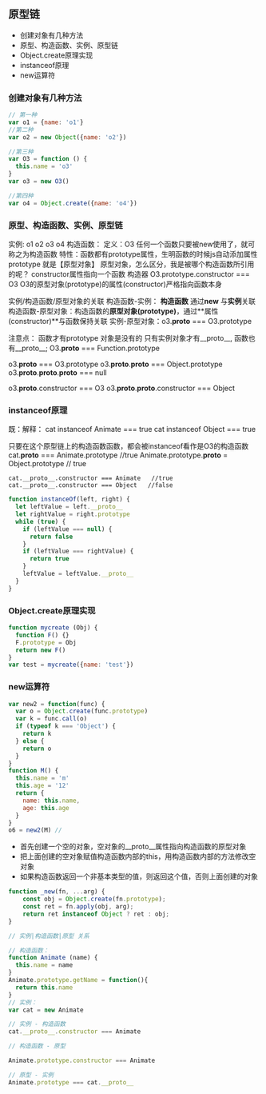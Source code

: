 ## 原型链
  - 创建对象有几种方法
  - 原型、构造函数、实例、原型链
  - Object.create原理实现
  - instanceof原理
  - new运算符



### 创建对象有几种方法
```js
// 第一种
var o1 = {name: 'o1'}  
//第二种 
var o2 = new Object({name: 'o2'})

//第三种
var O3 = function () {
  this.name = 'o3'
}
var o3 = new O3()

//第四种
var o4 = Object.create({name: 'o4'})  
```

### 原型、构造函数、实例、原型链
  实例: o1 o2 o3 o4
  构造函数：
    定义：O3 任何一个函数只要被new使用了，就可称之为构造函数
    特性：函数都有prototype属性，生明函数的时候js自动添加属性 prototype 就是【原型对象】
         原型对象，怎么区分，我是被哪个构造函数所引用的呢？ 
         constructor属性指向一个函数 构造器 O3.prototype.constructor === O3  O3的原型对象(prototype)的属性(constructor)严格指向函数本身

  实例/构造函数/原型对象的关联
      构造函数-实例： **构造函数** 通过**new** 与**实例**关联
      构造函数-原型对象：构造函数的**原型对象(prototype)**，通过**属性(constructor)**与函数保持关联
      实例-原型对象：o3.__proto__ === O3.prototype
    
  注意点：
    函数才有prototype 对象是没有的
    只有实例对象才有__proto__, 函数也有__proto__; O3.__proto__ === Function.prototype

  o3.__proto__ === O3.prototype
  o3.__proto__.__proto__ === Object.prototype
  o3.__proto__.__proto__.__proto__ === null

  o3.__proto__.constructor === O3
  o3.__proto__.__proto__.constructor === Object

### instanceof原理
  既：解释：
    cat instanceof Animate  === true
    cat instanceof Object  === true
    
  只要在这个原型链上的构造函数函数，都会被instanceof看作是O3的构造函数 
    cat.__proto__ === Animate.prototype    //true
    Animate.prototype.__proto__ = Object.prototype  // true

    cat.__proto__.constructor === Animate   //true
    cat.__proto__.constructor === Object   //false

```js
function instanceOf(left, right) {
  let leftValue = left.__proto__
  let rightValue = right.prototype
  while (true) {
    if (leftValue === null) {
      return false
    }
    if (leftValue === rightValue) {
      return true
    }
    leftValue = leftValue.__proto__
  }
}
```

### Object.create原理实现
```js
function mycreate (Obj) {
  function F() {}
  F.prototype = Obj
  return new F()
}
var test = mycreate({name: 'test'})
```

### new运算符
```js
var new2 = function(func) {
  var o = Object.create(func.prototype)
  var k = func.call(o)
  if (typeof k === 'Object') {
    return k
  } else {
    return o
  }
}
function M() {
  this.name = 'm'
  this.age = '12'
  return {
    name: this.name,
    age: this.age
  }
}
o6 = new2(M) //
```
- 首先创建一个空的对象，空对象的__proto__属性指向构造函数的原型对象
- 把上面创建的空对象赋值构造函数内部的this，用构造函数内部的方法修改空对象
- 如果构造函数返回一个非基本类型的值，则返回这个值，否则上面创建的对象
```js
function _new(fn, ...arg) {
    const obj = Object.create(fn.prototype);
    const ret = fn.apply(obj, arg);
    return ret instanceof Object ? ret : obj;
}
```

```js
// 实例|构造函数|原型 关系

// 构造函数：
function Animate (name) {
  this.name = name
}
Animate.prototype.getName = function(){
  return this.name
}
// 实例：
var cat = new Animate 

// 实例 - 构造函数
cat.__proto__.constructor === Animate

// 构造函数 - 原型

Animate.prototype.constructor === Animate

// 原型 - 实例
Animate.prototype === cat.__proto__
```














